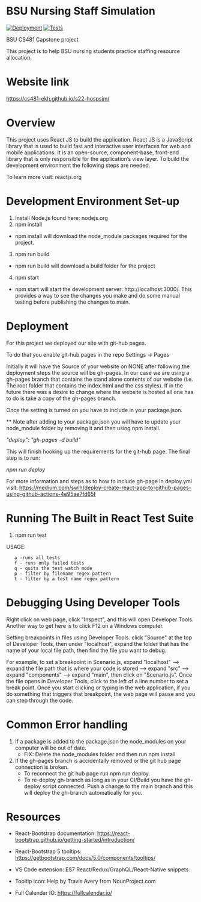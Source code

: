 # BSU Nursing Staff Simulation

[![Deployment](https://github.com/cs481-ekh/s22-hospsim/actions/workflows/deploy.yml/badge.svg)](https://github.com/cs481-ekh/s22-hospsim/actions/workflows/deploy.yml)
[![Tests](https://github.com/cs481-ekh/s22-hospsim/actions/workflows/test.yml/badge.svg)](https://github.com/cs481-ekh/s22-hospsim/actions/workflows/test.yml)

BSU CS481 Capstone project

This project is to help BSU nursing students practice staffing resource allocation.

# Website link

https://cs481-ekh.github.io/s22-hospsim/

# Overview

This project uses React JS to build the application. React JS is a JavaScript library that is used to build fast and interactive user interfaces for web and mobile applications. It is an open-source, component-base, front-end library that is only responsible for the application’s view layer. To build the development environment the following steps are needed.

To learn more visit: reactjs.org

# Development Environment Set-up

1. Install Node.js found here: nodejs.org
2. npm install

- npm install will download the node_module packages required for the project.

3. npm run build

- npm run build will download a build folder for the project

4. npm start

- npm start will start the development server: http://localhost:3000/. This provides a way to see the changes you make and do some manual testing before publishing the changes to main.

# Deployment

For this project we deployed our site with git-hub pages.

To do that you enable git-hub pages in the repo Settings -> Pages

Initially it will have the Source of your website on NONE after following the deployment steps the source will be gh-pages. In our case we are using a gh-pages branch that contains the stand alone contents of our website (i.e. The root folder that contains the index.html and the css styles). If in the future there was a desire to change where the website is hosted all one has to do is take a copy of the gh-pages branch.

Once the setting is turned on you have to include in your package.json.

\*\* Note after adding to your package.json you will have to update your node_module folder by removing it and then using npm install.

<i>"deploy": "gh-pages -d build"</i>

This will finish hooking up the requirements for the git-hub page.
The final step is to run:

<i> npm run deploy </i>

For more information and steps as to how to include gh-page in deploy.yml visit: https://medium.com/swlh/deploy-create-react-app-to-github-pages-using-github-actions-4e95ae7fd65f

# Running The Built in React Test Suite

1. npm run test

USAGE:

       a -runs all tests
       f - runs only failed tests
       q - quits the test watch mode
       p - filter by filename regex pattern
       t - filter by a test name regex pattern

# Debugging Using Developer Tools

Right click on web page, click "Inspect", and this will open Developer Tools. Another way to get here is to click F12 on a Windows computer.

Setting breakpoints in files using Developer Tools. click "Source" at the top of Developer Tools, then under "localhost", expand the folder that has the name of your local file path, then find the file you want to debug.

For example, to set a breakpoint in Scenario.js, expand "localhost" --> expand the file path that is where your code is stored --> expand "src" --> expand "components" --> expand "main", then click on "Scenario.js". Once the file opens in Developer Tools, click to the left of a line number to set a break point. Once you start clicking or typing in the web application, if you do something that triggers that breakpoint, the web page will pause and you can step through the code.

# Common Error handling

1. If a package is added to the package.json the node_modules on your computer will be out of date.
   - FIX: Delete the node_modules folder and then run npm install
2. If the gh-pages branch is accidentally removed or the git hub page connection is broken.
   - To reconnect the git hub page run npm run deploy.
   - To re-deploy gh-branch as long as in your CI/Build you have the gh-deploy script connected. Push a change to the main branch and this will deploy the gh-branch automatically for you.

# Resources

- React-Bootstrap documentation: https://react-bootstrap.github.io/getting-started/introduction/

- React-Bootstrap 5 tooltips: https://getbootstrap.com/docs/5.0/components/tooltips/

- VS Code extension: ES7 React/Redux/GraphQL/React-Native snippets

- Tooltip icon: Help by Travis Avery from NounProject.com

- Full Calendar IO: https://fullcalendar.io/ 
